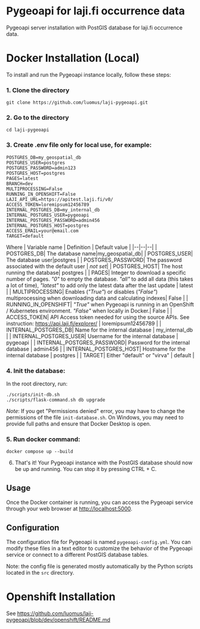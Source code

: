 

# Pygeoapi for laji.fi occurrence data
Pygeoapi server installation with PostGIS database for laji.fi occurrence data.

# Docker Installation (Local)
To install and run the Pygeoapi instance locally, follow these steps:

### 1. Clone the directory
```
git clone https://github.com/luomus/laji-pygeoapi.git
```

### 2. Go to the directory
```
cd laji-pygeoapi
```

### 3. Create .env file only for local use, for example:
```
POSTGRES_DB=my_geospatial_db
POSTGRES_USER=postgres
POSTGRES_PASSWORD=admin123
POSTGRES_HOST=postgres
PAGES=latest
BRANCH=dev
MULTIPROCESSING=False
RUNNING_IN_OPENSHIFT=False
LAJI_API_URL=https://apitest.laji.fi/v0/
ACCESS_TOKEN=loremipsum12456789
INTERNAL_POSTGRES_DB=my_internal_db
INTERNAL_POSTGRES_USER=pygeoapi
INTERNAL_POSTGRES_PASSWORD=admin456
INTERNAL_POSTGRES_HOST=postgres
ACCESS_EMAIL=your@email.com
TARGET=default
```
Where
| Variable name | Definition | Default value |
|--|--|--|
| POSTGRES_DB| The database name|my_geospatial_db|
| POSTGRES_USER| The database user|postgres |
| POSTGRES_PASSWORD| The password associated with the default user | *not set*|
| POSTGRES_HOST| The host running the database| postgres |
| PAGES| Integer to download a specific number of pages. *"0"* to empty the database. *"all"* to add all data (this takes a lot of time), *"latest"* to add only the latest data after the last update | latest |
| MULTIPROCESSING| Enables (*"True"*) or disables (*"False"*) multiprocessing when downloading data and calculating indexes| False |
| RUNNING_IN_OPENSHIFT| *"True"* when Pygeoapi is running in an OpenShift / Kubernetes environment. *"False"* when locally in Docker.| False |
| ACCESS_TOKEN| API Access token needed for using the source APIs. See instruction: https://api.laji.fi/explorer/ | loremipsum12456789 |
| INTERNAL_POSTGRES_DB| Name for the internal database | my_internal_db |
| INTERNAL_POSTGRES_USER| Username for the internal database | pygeoapi |
| INTERNAL_POSTGRES_PASSWORD| Password for the internal database | admin456 |
| INTERNAL_POSTGRES_HOST| Hostname for the internal database | postgres |
| TARGET| Either "default" or "virva" | default |

### 4. Init the database:
In the root directory, run:
```
./scripts/init-db.sh
./scripts/flask-command.sh db upgrade
```
*Note*: If you get "Permissions denied" error, you may have to change the permissions of the file `init-database.sh`.
On Windows, you may need to provide full paths and ensure that Docker Desktop is open.

### 5. Run docker command:
```
docker compose up --build
```

6. That's it! Your Pygeoapi instance with the PostGIS  database should now be up and running. You can stop it by pressing CTRL + C. 

## Usage
Once the Docker container is running, you can access the Pygeoapi service through your web browser at [http://localhost:5000](http://localhost:5000).

## Configuration
The configuration file for Pygeoapi is named `pygeoapi-config.yml`. You can modify these files in a text editor to customize the behavior of the Pygeoapi service or connect to a different PostGIS database tables. 

Note: the config file is generated mostly automatically by the Python scripts located in the `src` directory. 

# Openshift Installation
See https://github.com/luomus/laji-pygeoapi/blob/dev/openshift/README.md
